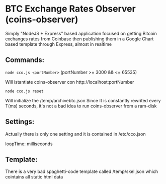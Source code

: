 BTC Exchange Rates Observer (coins-observer)
=====================================================

Simply "NodeJS + Express" based application focused on getting Bitcoin exchanges rates from Coinbase then publishing them in a Google Chart based template through Express, almost in realtime

Commands:
--------------

`node cco.js <portNumber>` (portNumber >= 3000 && <= 65535)

Will istantiate coins-observer con http://localhost:portNumber

`node cco.js reset`

Will initialize the /temp/archivebtc.json
Since It is constantly rewrited every T(ms) seconds, it's not a bad idea to run coins-observer from a ram-disk

Settings:
--------------

Actually there is only one setting and it is contained in /etc/cco.json

loopTime: milliseconds

Template:
--------------

There is a very bad spaghetti-code template called /temp/skel.json which cointains all static html data
